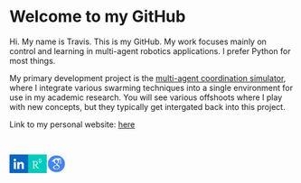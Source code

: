 # Welcome to my GitHub

Hi. My name is Travis. This is my GitHub. My work focuses mainly on control and learning in multi-agent robotics applications. I prefer Python for most things. 

My primary development project is the [multi-agent coordination simulator](https://github.com/tjards/multi-agent_sim), where I integrate various swarming techniques into a single environment for use in my academic research. You will see various offshoots where I play with new concepts, but they typically get intergated back into this project. 

Link to my personal website: [here](tjards.github.io)

&nbsp;
&nbsp;
&nbsp;

<a href="https://www.linkedin.com/in/p-travis-jardine-403b3a148"><img src="https://github.com/tjards/tjards/blob/main/linkedin2.png" align="left" height="33" ></a>
<a href="https://www.researchgate.net/profile/Peter-Jardine"><img src="https://github.com/tjards/tjards/blob/main/RG2.png" align="left" height="33" ></a>
<a href="https://scholar.google.com/citations?hl=en&user=RGlv4ZUAAAAJ&view_op=list_works&sortby=pubdate"><img src="https://github.com/tjards/tjards/blob/main/GS2.png" align="left" height="33"></a> 








